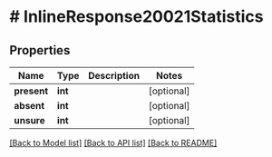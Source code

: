# # InlineResponse20021Statistics

## Properties

Name | Type | Description | Notes
------------ | ------------- | ------------- | -------------
**present** | **int** |  | [optional]
**absent** | **int** |  | [optional]
**unsure** | **int** |  | [optional]

[[Back to Model list]](../../README.md#models) [[Back to API list]](../../README.md#endpoints) [[Back to README]](../../README.md)
